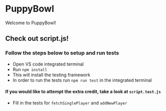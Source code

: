 # PuppyBowl

Welcome to PuppyBowl!

## Check out script.js!

### Follow the steps below to setup and run tests
- Open VS code integrated terminal
- Run <code>npm install</code>
- This will install the testing framework
- In order to run the tests run <code>npm run test</code> in the integrated terminal

#### If you would like to attempt the extra credit, take a look at <code>script.test.js</code>
- Fill in the tests for <code>fetchSinglePlayer</code> and <code>addNewPlayer</code>
